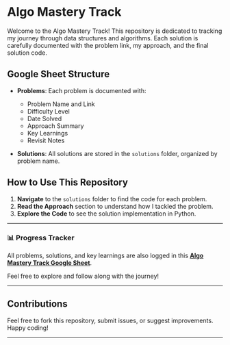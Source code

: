 # Algo Mastery Track

Welcome to the Algo Mastery Track! This repository is dedicated to tracking my journey through data structures and algorithms. Each solution is carefully documented with the problem link, my approach, and the final solution code.

## Google Sheet Structure

- **Problems**: Each problem is documented with:
  - Problem Name and Link
  - Difficulty Level
  - Date Solved
  - Approach Summary
  - Key Learnings
  - Revisit Notes

- **Solutions**: All solutions are stored in the `solutions` folder, organized by problem name.

## How to Use This Repository

1. **Navigate** to the `solutions` folder to find the code for each problem.
2. **Read the Approach** section to understand how I tackled the problem.
3. **Explore the Code** to see the solution implementation in Python.
---

### 📊 Progress Tracker

All problems, solutions, and key learnings are also logged in this [**Algo Mastery Track Google Sheet**](https://docs.google.com/spreadsheets/d/1sHNg-1V80q_M3YddAsoQsbfFXPU9UJO_Ptf8FpG9fGc/edit?gid=0#gid=0).

Feel free to explore and follow along with the journey!

---

## Contributions

Feel free to fork this repository, submit issues, or suggest improvements. Happy coding!

---